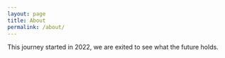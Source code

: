 ```yaml
---
layout: page
title: About
permalink: /about/
---
```


This journey started in 2022, we are exited to see what the future holds.
